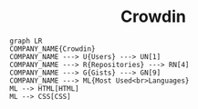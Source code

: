 <h1 align="center">Crowdin</h1>

```mermaid
graph LR
COMPANY_NAME{Crowdin}
COMPANY_NAME ---> U{Users} ---> UN[1]
COMPANY_NAME ---> R{Repositories} ---> RN[4]
COMPANY_NAME ---> G{Gists} ---> GN[9]
COMPANY_NAME ---> ML{Most Used<br>Languages}
ML --> HTML[HTML]
ML --> CSS[CSS]
```
